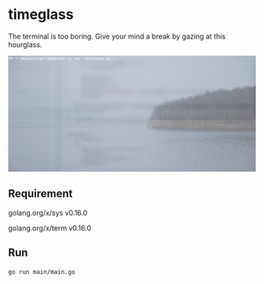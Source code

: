 # timeglass

The terminal is too boring. Give your mind a break by gazing at this hourglass.

![alt text](pics/glass.gif)

## Requirement

golang.org/x/sys v0.16.0

golang.org/x/term v0.16.0

## Run

```go run main/main.go```
